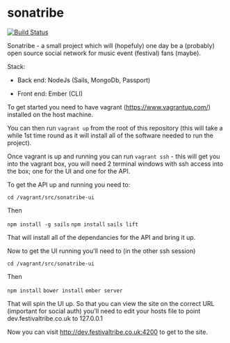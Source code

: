 # sonatribe

[![Build Status](https://travis-ci.org/wayne-o/sonatribe.svg?branch=master)](https://travis-ci.org/wayne-o/sonatribe)

Sonatribe - a small project which will (hopefuly) one day be a (probably) open source social network for music event (festival) fans (maybe).

Stack: 

- Back end: NodeJs (Sails, MongoDb, Passport)

- Front end: Ember (CLI)

To get started you need to have vagrant (https://www.vagrantup.com/) installed on the host machine.

You can then run `vagrant up` from the root of this repository (this will take a while 1st time round as it will install all of the software needed to run the project).

Once vagrant is up and running you can run `vagrant ssh` - this will get you into the vagrant box, you will need 2 terminal windows with ssh access into the box; one for the UI and one for the API.

To get the API up and running you need to:

`cd /vagrant/src/sonatribe-ui`

Then 

`npm install -g sails`
`npm install`
`sails lift`

That will install all of the dependancies for the API and bring it up.

Now to get the UI running you'll need to (in the other ssh session)

`cd /vagrant/src/sonatribe-ui`

Then

`npm install`
`bower install`
`ember server`

That will spin the UI up. So that you can view the site on the correct URL (important for social auth) you'll need to edit your hosts file to point dev.festivaltribe.co.uk to 127.0.0.1

Now you can visit http://dev.festivaltribe.co.uk:4200 to get to the site.
